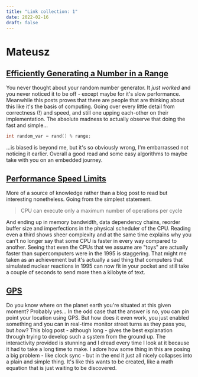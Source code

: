 ```yaml
---
title: "Link collection: 1"
date: 2022-02-16
draft: false
---
```


# Mateusz

## [Efficiently Generating a Number in a Range](https://www.pcg-random.org/posts/bounded-rands.html)

You never thought about your random number generator.
It _just worked_ and you never noticed it to be off - except maybe for it's slow performance.
Meanwhile this posts proves that there are people that are thinking about this like it's the basis of computing.
Going over every little detail from correctness (!) and speed, and still one upping each-other on their implementation.
The absolute madness to actually observe that doing the fast and simple...

```c
int random_var = rand() % range;
```

...is biased is beyond me, but it's so obviously wrong, I'm embarrassed not noticing it earlier.
Overall a good read and some easy algorithms to maybe take with you on an embedded journey.

## [Performance Speed Limits](https://travisdowns.github.io/blog/2019/06/11/speed-limits.html)

More of a source of knowledge rather than a blog post to read but interesting nonetheless.
Going from the simplest statement.

>CPU can execute only a maximum number of operations per cycle

And ending up in memory bandwidth, data dependency chains, reorder buffer size and imperfections in the physical scheduler of the CPU.
Reading even a third shows sheer complexity and at the same time explains why you can't no longer say that some CPU is faster in every way compared to another.
Seeing that even the CPUs that we assume are "toys" are actually faster than supercomputers were in the 1995 is staggering.
That might me taken as an achievement but it's actually a sad thing that computers that simulated nuclear reactions in 1995 can now fit in your pocket and still take a couple of seconds to send more then a kilobyte of text.

## [GPS](https://ciechanow.ski/gps/)

Do you know where on the planet earth you're situated at this given moment?
Probably yes...
In the odd case that the answer is no, you can pin point your location using GPS.
But how does it even work, you just enabled something and you can in real-time monitor street turns as they pass you, but _how_?
This blog post - although long - gives the best explanation through trying to develop such a system from the ground up.
The interactivity provided is stunning and I dread every time I look at it because it had to take a long time to make.
I adore how some thing in this are posing a big problem - like clock sync - but in the end it just all nicely collapses into a plain and simple thing.
It's like this wants to be created, like a math equation that is just waiting to be discovered. 
